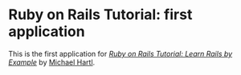 # Ruby on Rails Tutorial: first application

This is the first application for [*Ruby on Rails Tutorial: Learn Rails by Example*](http://railstutorial.org) by [Michael Hartl](http://michaelhartlcom).